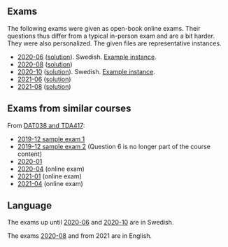 ## Exams

The following exams were given as open-book online exams.
Their questions thus differ from a typical in-person exam and are a bit harder.
They were also personalized.
The given files are representative instances.

* [2020-06](2020-06/exam.pdf) ([solution](2020-06/solution.pdf)). Swedish. [Example instance](2020-06/README.md).
* [2020-08](2020-08/exam.pdf) ([solution](2020-08/solution.pdf))
* [2020-10](2020-10/exam.pdf) ([solution](2020-10/solution.pdf)). Swedish. [Example instance](2020-06/README.md).
* [2021-06](2021-06/exam.pdf) ([solution](2021-06/solution.pdf))
* [2021-08](../DAT038+TDA417/2021-08/exam.pdf) ([solution](../DAT038+TDA417/2021-08/solution.pdf))

## Exams from similar courses

From [DAT038 and TDA417](../DAT038_TDA417):

* [2019-12 sample exam 1](../DAT038_TDA417/2019-12-sample-1)
* [2019-12 sample exam 2](../DAT038_TDA417/2019-12-sample-2) (Question 6 is no longer part of the course content)
* [2020-01](../DAT038_TDA417/2020-01)
* [2020-04](../DAT038_TDA417/2020-04) (online exam)
* [2021-01](../DAT038_TDA417/2021-01) (online exam)
* [2021-04](../DAT038_TDA417/2021-04) (online exam)

## Language

The exams up until [2020-06](2020-06) and [2020-10](2020-10) are in Swedish.

The exams [2020-08](2020-08) and from 2021 are in English.
